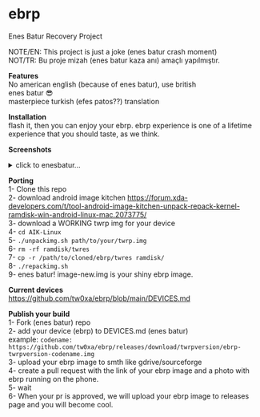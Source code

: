 # ebrp
Enes Batur Recovery Project

NOTE/EN: This project is just a joke (enes batur crash moment)\
NOT/TR: Bu proje mizah (enes batur kaza anı) amaçlı yapılmıştır.

**Features**\
No american english (because of enes batur), use british \
enes batur :sunglasses:\
masterpiece turkish (efes patos??) translation

**Installation**\
flash it, then you can enjoy your ebrp. ebrp experience is one of a lifetime experience that you should taste, as we think.

**Screenshots**
<details>
  <summary>click to enesbatur...</summary>
  
![IMG_20230917_161214](https://github.com/tw0xa/ebrp/assets/98216123/0bbecc75-8fa3-48a9-aca7-03290af231db)

![IMG_20230917_161203](https://github.com/tw0xa/ebrp/assets/98216123/5219be71-dd43-43bd-9fcb-87d4bba7967b)

(broken power button, so no enesbatur :(( )\
(bad lighting (enesbaturnotnatural_lighting) tho)\
(i broke the enesbatur_screen, throwing the phone to some random stone road)\
</details>

**Porting**\
1- Clone this repo\
2- download android image kitchen https://forum.xda-developers.com/t/tool-android-image-kitchen-unpack-repack-kernel-ramdisk-win-android-linux-mac.2073775/ \
3- download a WORKING twrp img for your device\
4- ```cd AIK-Linux```\
5- ```./unpackimg.sh path/to/your/twrp.img```\
6- ```rm -rf ramdisk/twres```\
7- ```cp -r /path/to/cloned/ebrp/twres ramdisk/```\
8- ```./repackimg.sh```\
9- enes batur! image-new.img is your shiny ebrp image.

**Current devices**\
https://github.com/tw0xa/ebrp/blob/main/DEVICES.md

**Publish your build**\
1- Fork (enes batur) repo\
2- add your device (ebrp) to DEVICES.md (enes batur)\
example: ```codename: https://github.com/tw0xa/ebrp/releases/download/twrpversion/ebrp-twrpversion-codename.img``` \
3- upload your ebrp image to smth like gdrive/sourceforge \
4- create a pull request with the link of your ebrp image and a photo with ebrp running on the phone.\
5- wait\
6- When your pr is approved, we will upload your ebrp image to releases page and you will become cool.
